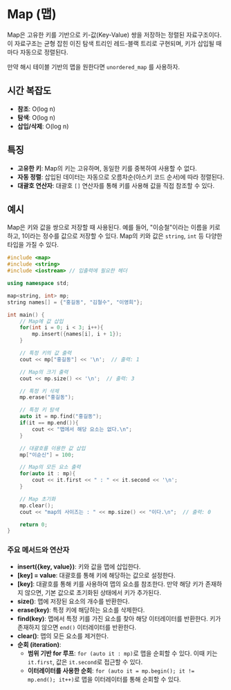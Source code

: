 # Map (맵)

Map은 고유한 키를 기반으로 키-값(Key-Value) 쌍을 저장하는 정렬된 자료구조이다. 이 자료구조는 균형 잡힌 이진 탐색 트리인 레드-블랙 트리로 구현되며, 키가 삽입될 때마다 자동으로 정렬된다.

만약 해시 테이블 기반의 맵을 원한다면 `unordered_map` 를 사용하자.
## 시간 복잡도

- **참조**: O(log n)
- **탐색**: O(log n)
- **삽입/삭제**: O(log n)

## 특징

- **고유한 키**: Map의 키는 고유하며, 동일한 키를 중복하여 사용할 수 없다.
- **자동 정렬**: 삽입된 데이터는 자동으로 오름차순(아스키 코드 순서)에 따라 정렬된다.
- **대괄호 연산자**: 대괄호 `[]` 연산자를 통해 키를 사용해 값을 직접 참조할 수 있다.

## 예시

Map은 키와 값을 쌍으로 저장할 때 사용된다. 예를 들어, "이승철"이라는 이름을 키로 하고, 1이라는 정수를 값으로 저장할 수 있다. Map의 키와 값은 `string`, `int` 등 다양한 타입을 가질 수 있다.

```cpp
#include <map>
#include <string>
#include <iostream> // 입출력에 필요한 헤더

using namespace std;

map<string, int> mp;
string names[] = {"홍길동", "김철수", "이영희"};

int main() {
    // Map에 값 삽입
    for(int i = 0; i < 3; i++){
        mp.insert({names[i], i + 1});
    }

    // 특정 키의 값 출력
    cout << mp["홍길동"] << '\n';  // 출력: 1

    // Map의 크기 출력
    cout << mp.size() << '\n';  // 출력: 3

    // 특정 키 삭제
    mp.erase("홍길동");

    // 특정 키 탐색
    auto it = mp.find("홍길동");
    if(it == mp.end()){
        cout << "맵에서 해당 요소는 없다.\n";
    }

    // 대괄호를 이용한 값 삽입
    mp["이순신"] = 100;

    // Map의 모든 요소 출력
    for(auto it : mp){
        cout << it.first << " : " << it.second << '\n';
    }

    // Map 초기화
    mp.clear();
    cout << "map의 사이즈는 : " << mp.size() << "이다.\n";  // 출력: 0

    return 0;
}
```

### 주요 메서드와 연산자

- **insert({key, value})**: 키와 값을 맵에 삽입한다.
- **[key] = value**: 대괄호를 통해 키에 해당하는 값으로 설정한다.
- **[key]**: 대괄호를 통해 키를 사용하여 맵의 요소를 참조한다. 만약 해당 키가 존재하지 않으면, 기본 값으로 초기화된 상태에서 키가 추가된다.
- **size()**: 맵에 저장된 요소의 개수를 반환한다.
- **erase(key)**: 특정 키에 해당하는 요소를 삭제한다.
- **find(key)**: 맵에서 특정 키를 가진 요소를 찾아 해당 이터레이터를 반환한다. 키가 존재하지 않으면 `end()` 이터레이터를 반환한다.
- **clear()**: 맵의 모든 요소를 제거한다.
- **순회 (iteration)**:
    - **범위 기반 for 루프**: `for (auto it : mp)`로 맵을 순회할 수 있다. 이때 키는 `it.first`, 값은 `it.second`로 접근할 수 있다.
    - **이터레이터를 사용한 순회**: `for (auto it = mp.begin(); it != mp.end(); it++)`로 맵을 이터레이터를 통해 순회할 수 있다.